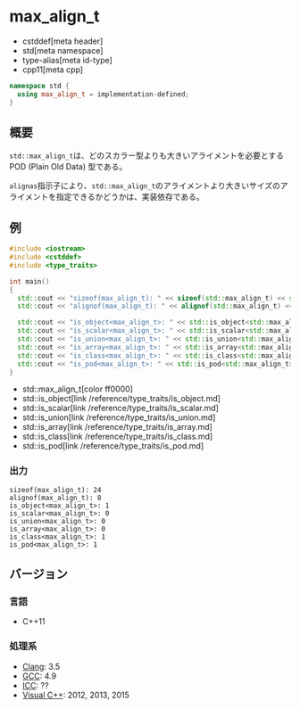 # max_align_t
* cstddef[meta header]
* std[meta namespace]
* type-alias[meta id-type]
* cpp11[meta cpp]

```cpp
namespace std {
  using max_align_t = implementation-defined;
}
```

## 概要
`std::max_align_t`は、どのスカラー型よりも大きいアライメントを必要とするPOD (Plain Old Data) 型である。

`alignas`指示子により、`std::max_align_t`のアライメントより大きいサイズのアライメントを指定できるかどうかは、実装依存である。


## 例
```cpp example
#include <iostream>
#include <cstddef>
#include <type_traits>

int main()
{
  std::cout << "sizeof(max_align_t): " << sizeof(std::max_align_t) << std::endl;
  std::cout << "alignof(max_align_t): " << alignof(std::max_align_t) << std::endl;

  std::cout << "is_object<max_align_t>: " << std::is_object<std::max_align_t>::value << std::endl;
  std::cout << "is_scalar<max_align_t>: " << std::is_scalar<std::max_align_t>::value << std::endl;
  std::cout << "is_union<max_align_t>: " << std::is_union<std::max_align_t>::value << std::endl;
  std::cout << "is_array<max_align_t>: " << std::is_array<std::max_align_t>::value << std::endl;
  std::cout << "is_class<max_align_t>: " << std::is_class<std::max_align_t>::value << std::endl;
  std::cout << "is_pod<max_align_t>: " << std::is_pod<std::max_align_t>::value << std::endl;
}
```
* std::max_align_t[color ff0000]
* std::is_object[link /reference/type_traits/is_object.md]
* std::is_scalar[link /reference/type_traits/is_scalar.md]
* std::is_union[link /reference/type_traits/is_union.md]
* std::is_array[link /reference/type_traits/is_array.md]
* std::is_class[link /reference/type_traits/is_class.md]
* std::is_pod[link /reference/type_traits/is_pod.md]

### 出力
```
sizeof(max_align_t): 24
alignof(max_align_t): 8
is_object<max_align_t>: 1
is_scalar<max_align_t>: 0
is_union<max_align_t>: 0
is_array<max_align_t>: 0
is_class<max_align_t>: 1
is_pod<max_align_t>: 1
```


## バージョン
### 言語
- C++11

### 処理系
- [Clang](/implementation.md#clang): 3.5
- [GCC](/implementation.md#gcc): 4.9
- [ICC](/implementation.md#icc): ??
- [Visual C++](/implementation.md#visual_cpp): 2012, 2013, 2015

